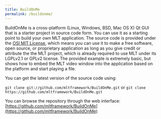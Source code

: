 ```yaml
---
title: BuildOnMe
permalink: /buildonme/
---
```


BuildOnMe is a cross-platform (Linux, Windows, BSD, Mac OS X)
Qt GUI that is a starter project in
source code form. You can use it as a starting point to build your own
MLT application. The source code is provided under the
[OSI MIT
License](http://www.opensource.org/licenses/mit-license.php), which means you can use it to make a free software, open
source, or proprietary application as long as you give credit or
attribute the the MLT project, which is already required to use MLT
under its LGPLv2.1 or GPLv2 license. The provided example is extremely
basic, but shows how to embed the MLT video window into the application
based on the platform and start playing a file.

You can get the latest version of the source code using:

`git clone git://github.com/mltframework/BuildOnMe.git` or `git clone
https://github.com/mltframework/BuildOnMe.git`

You can browse the repository through the web interface:
[https://github.com/mltframework/BuildOnMe](https://github.com/mltframework/BuildOnMe)
